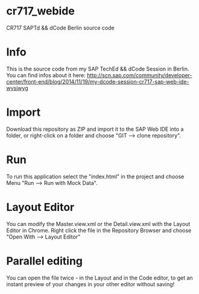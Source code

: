 cr717_webide
============

CR717 SAPTd &amp;&amp; dCode Berlin source code

# Info
This is the source code from my SAP TechEd && dCode Session in Berlin. You can find infos about it here:
http://scn.sap.com/community/developer-center/front-end/blog/2014/11/19/my-dcode-session-cr717-sap-web-ide-wysiwyg

# Import
Download this repository as ZIP and import it to the SAP Web IDE into a folder, or right-click on a folder and choose "GIT --> clone repository".

# Run
To run this application select the "index.html" in the project and choose Menu "Run --> Run with Mock Data".

# Layout Editor
You can modify the Master.view.xml or the Detail.view.xml with the Layout Editor in Chrome. Right click the file in the Repository Browser and choose "Open With --> Layout Editor"

# Parallel editing
You can open the file twice - in the Layout and in the Code editor, to get an instant preview of your changes in your other editor without saving!
